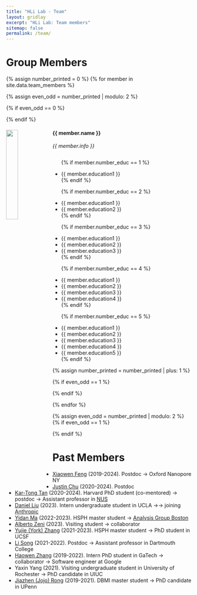 ```yaml
---
title: "HLi Lab - Team"
layout: gridlay
excerpt: "HLi Lab: Team members"
sitemap: false
permalink: /team/
---
```


# Group Members


{% assign number_printed = 0 %}
{% for member in site.data.team_members %}

{% assign even_odd = number_printed | modulo: 2 %}

{% if even_odd == 0 %}
<div class="row">
{% endif %}

<div class="col-sm-6 clearfix">
  <img src="{{ site.url }}{{ site.baseurl }}/images/teampic/{{ member.photo }}" class="img-responsive" width="25%" style="float: left" />
  <h4>{{ member.name }}</h4>
  <i>{{ member.info }}</i>
  <ul style="overflow: hidden">

  {% if member.number_educ == 1 %}
  <li> {{ member.education1 }} </li>
  {% endif %}

  {% if member.number_educ == 2 %}
  <li> {{ member.education1 }} </li>
  <li> {{ member.education2 }} </li>
  {% endif %}

  {% if member.number_educ == 3 %}
  <li> {{ member.education1 }} </li>
  <li> {{ member.education2 }} </li>
  <li> {{ member.education3 }} </li>
  {% endif %}

  {% if member.number_educ == 4 %}
  <li> {{ member.education1 }} </li>
  <li> {{ member.education2 }} </li>
  <li> {{ member.education3 }} </li>
  <li> {{ member.education4 }} </li>
  {% endif %}

  {% if member.number_educ == 5 %}
  <li> {{ member.education1 }} </li>
  <li> {{ member.education2 }} </li>
  <li> {{ member.education3 }} </li>
  <li> {{ member.education4 }} </li>
  <li> {{ member.education5 }} </li>
  {% endif %}

  </ul>
</div>

{% assign number_printed = number_printed | plus: 1 %}

{% if even_odd == 1 %}
</div>
{% endif %}

{% endfor %}

{% assign even_odd = number_printed | modulo: 2 %}
{% if even_odd == 1 %}
</div>
{% endif %}

<br/>

# Past Members

* [Xiaowen Feng](https://www.linkedin.com/in/fca16af3/) (2019-2024). Postdoc &#8594; Oxford Nanopore NY
* [Justin Chu](https://www.linkedin.com/in/justin-chu-84685652/) (2020-2024). Postdoc
* [Kar-Tong Tan](https://www.linkedin.com/in/kar-tong-tan-b843aa1b8/) (2020-2024). Harvard PhD student (co-mentored) &#8594; postdoc &#8594; Assistant professor in [NUS](https://nus.edu.sg/)
* [Daniel Liu](https://liudaniel.com/) (2023). Intern undergraduate student in UCLA &#8594;&#8594; joining [Anthropic](https://www.anthropic.com/)
* [Yidan Ma](https://www.linkedin.com/in/yidanma-51/) (2022-2023). HSPH master student &#8594; [Analysis Group Boston](https://www.analysisgroup.com/about/locations/boston/)
* [Alberto Zeni](https://www.linkedin.com/in/alberto-zeni/) (2023). Visiting student &#8594; collaborator
* [Yujie (York) Zhang](https://www.linkedin.com/in/yujie-zhang-5a0633152/) (2021-2023). HSPH master student &#8594; PhD student in UCSF
* [Li Song](https://www.linkedin.com/in/li-song-81201329) (2021-2022). Postdoc &#8594; Assistant professor in Dartmouth College
* [Haowen Zhang](https://zhanghaowen.com/) (2019-2022). Intern PhD student in GaTech &#8594; collaborator &#8594; Software engineer at Google
* Yaxin Yang (2021). Visiting undergraduate student in University of Rochester &#8594; PhD candidate in UIUC
* [Jiazhen (Jojo) Rong](https://www.linkedin.com/in/jiazhen-jojo-rong-3ab8b610b/) (2019-2021). DBMI master student &#8594; PhD candidate in UPenn
